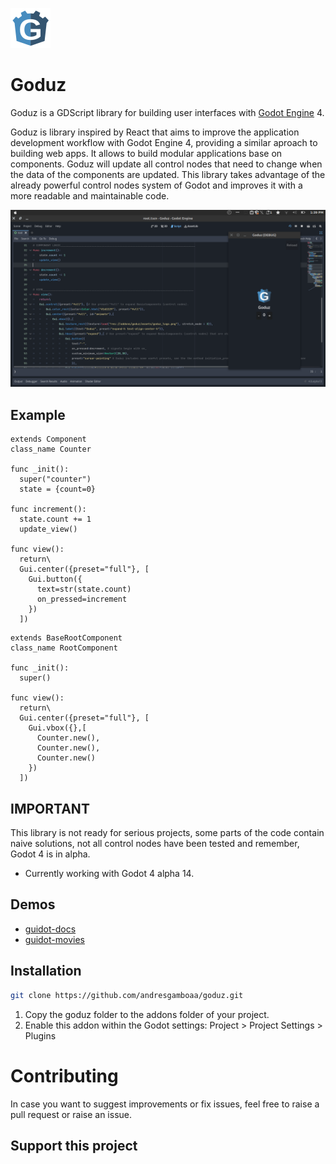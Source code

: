 ![Alt text](images/goduz_logo.png?raw=true "Title")
# Goduz
Goduz is a GDScript library for building user interfaces with [Godot Engine](https://github.com/GodotEngine) 4.

Goduz is library inspired by React that aims to improve the application development workflow with Godot Engine 4, providing a similar aproach to building web apps. It allows to build modular applications base on components. Goduz will update all control nodes that need to change when the data of the components are updated. 
This library takes advantage of the already powerful control nodes system of Godot and improves it with a more readable and maintainable code.

![Alt text](images/screenshot.png?raw=true "Title")

## Example
```gdscript
extends Component
class_name Counter

func _init():
  super("counter")
  state = {count=0}

func increment():
  state.count += 1
  update_view()

func view():
  return\
  Gui.center({preset="full"}, [
	Gui.button({
	  text=str(state.count)
	  on_pressed=increment
	})
  ])
```
```gdscript
extends BaseRootComponent
class_name RootComponent

func _init():
  super()

func view():
  return\
  Gui.center({preset="full"}, [
    Gui.vbox({},[
      Counter.new(),
      Counter.new(),
      Counter.new()
    })
  ])
```
## IMPORTANT
This library is not ready for serious projects, some parts of the code contain naive solutions, not all control nodes have been tested and remember, Godot 4 is in alpha.
* Currently working with Godot 4 alpha 14.

## Demos
* [guidot-docs](https://github.com/andresgamboaa/guidot-docs)
* [guidot-movies](https://github.com/andresgamboaa/guidot-movies)

## Installation
```bash
git clone https://github.com/andresgamboaa/goduz.git
```
1. Copy the goduz folder to the addons folder of your project.
2. Enable this addon within the Godot settings: Project > Project Settings > Plugins

# Contributing
In case you want to suggest improvements or fix issues, feel free to raise a pull request or raise an issue.


## Support this project
